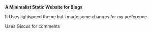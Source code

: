**A Minimalist Static Website for Blogs**

It Uses lightspeed theme but i made some changes for my preference

Uses Giscus for comments
